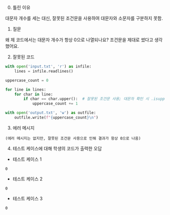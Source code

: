 0. 틀린 이유

대문자 개수를 세는 대신, 잘못된 조건문을 사용하여 대문자와 소문자를 구분하지 못함.

1. 질문

왜 제 코드에서는 대문자 개수가 항상 0으로 나열되나요? 조건문을 제대로 썼다고 생각했어요.

2. 잘못된 코드

```python
with open('input.txt', 'r') as infile:
    lines = infile.readlines()

uppercase_count = 0

for line in lines:
    for char in line:
        if char == char.upper():  # 잘못된 조건문 사용; 대문자 확인 시 .isupper()를 사용해야 함
            uppercase_count += 1

with open('output.txt', 'w') as outfile:
    outfile.write(f"{uppercase_count}\n")
```

3. 에러 메시지

```
(에러 메시지는 없지만, 잘못된 조건문 사용으로 인해 결과가 항상 0으로 나옴)
```

4. 테스트 케이스에 대해 학생의 코드가 출력한 오답

- 테스트 케이스 1

```
0
```

- 테스트 케이스 2

```
0
```

- 테스트 케이스 3

```
0
```
